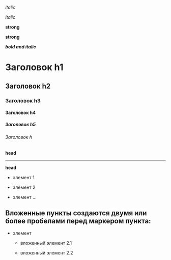 *italic* 

_italic_

**strong**

__strong__

***bold and italic***


# Заголовок h1 

## Заголовок h2

### Заголовок h3

#### Заголовок h4

##### Заголовок h5

###### Заголовок h

**head**
___

**head**

+ элемент 1

- элемент 2

* элемент ...

## Вложенные пункты создаются двумя или более пробелами перед маркером пункта:

* элемент

  * вложенный элемент 2.1

  * вложенный элемент 2.2